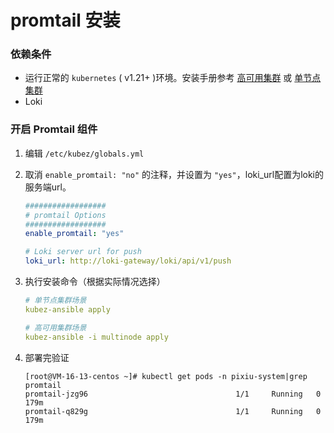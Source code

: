# promtail 安装

### 依赖条件

- 运行正常的 `kubernetes` ( v1.21+ )环境。安装手册参考 [高可用集群](https://github.com/gopixiu-io/kubez-ansible/blob/master/docs/install/multinode.md) 或 [单节点集群](https://github.com/gopixiu-io/kubez-ansible/blob/master/docs/install/all-in-one.md)
- Loki

### 开启 Promtail 组件
1. 编辑 `/etc/kubez/globals.yml`

2. 取消 `enable_promtail: "no"` 的注释，并设置为 `"yes"`，loki_url配置为loki的服务端url。

   ```yaml
   ##################
   # promtail Options
   ##################
   enable_promtail: "yes"
   
   # Loki server url for push
   loki_url: http://loki-gateway/loki/api/v1/push
   ```

3. 执行安装命令（根据实际情况选择）

   ```yaml
   # 单节点集群场景
   kubez-ansible apply

   # 高可用集群场景
   kubez-ansible -i multinode apply
   ```

4. 部署完验证

   ```shell
   [root@VM-16-13-centos ~]# kubectl get pods -n pixiu-system|grep promtail
   promtail-jzg96                                 1/1     Running   0          179m
   promtail-q829g                                 1/1     Running   0          179m
   ```

